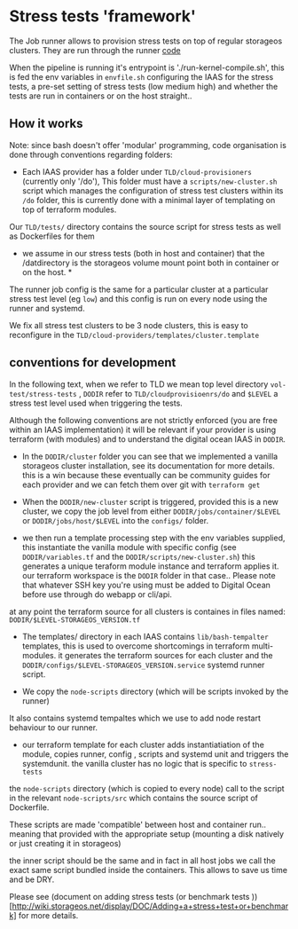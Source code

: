 # Stress tests 'framework'

The Job runner allows to provision stress tests on top of regular storageos clusters.
They are run through the runner [code](http://code.storageos.net/projects/TOOL/repos/runner/browse)


When the pipeline is running it's entrypoint is './run-kernel-compile.sh', this is fed the env variables in `envfile.sh`
configuring the IAAS for the stress tests, a pre-set setting of stress tests (low medium high) and whether the tests are run 
in containers or on the host straight..

## How it works

Note: since bash doesn't offer 'modular' programming, code organisation is done through conventions regarding folders:

- Each IAAS provider has a folder under `TLD/cloud-provisioners` (currently only '/do'), This folder must have a `scripts/new-cluster.sh` script 
which manages the configuration of stress test clusters within its `/do` folder, this is currently done with a minimal layer of templating on top of terraform modules. 

Our `TLD/tests/` directory contains the source script for stress tests as well as Dockerfiles for them

* we assume in our stress tests (both in host and container) that the /datdirectory is the storageos volume mount point both in container or on the host. *

The runner job config is the same for a particular cluster at a particular stress test level (eg `low`) and this config is run on every node using the runner and systemd.

We fix all stress test clusters to be 3 node clusters, this is easy to reconfigure in the `TLD/cloud-providers/templates/cluster.template`

## conventions for development

In the following text, when we refer to TLD we mean top level directory `vol-test/stress-tests` , `DODIR` refer to `TLD/cloudprovisioenrs/do` and `$LEVEL` a stress test level used when triggering the tests.
 
Although the following conventions are not strictly enforced (you are free within an IAAS implementation) it will be relevant if your provider is using terraform (with modules)
and to understand the digital ocean IAAS in `DODIR`.

- In the `DODIR/cluster` folder you can see that we implemented a vanilla storageos cluster installation, see its documentation for more details. this is a win because these eventually can be community guides for each provider and we can fetch them over git with `terraform get`

- When the `DODIR/new-cluster` script is triggered, provided this is a new cluster, we copy the job level from either `DODIR/jobs/container/$LEVEL` or `DODIR/jobs/host/$LEVEL` into the `configs/` folder. 

- we then run a template processing step with the env variables supplied, this instantiate the vanilla module with specific config (see `DODIR/variables.tf` and the `DODIR/scripts/new-cluster.sh`) this generates a unique teraform module instance and terraform applies it.
our terraform workspace is the `DODIR` folder in that case.. Please note that whatever SSH key you're using must be added to Digital Ocean before use through do webapp or cli/api.

at any point the terraform source for all clusters is containes in files named: `DODIR/$LEVEL-STORAGEOS_VERSION.tf`

- The templates/ directory in each IAAS contains `lib/bash-tempalter` templates, this is used to overcome shortcomings in terraform multi-modules. it generates the terraform sources for each cluster and the `DODIR/configs/$LEVEL-STORAGEOS_VERSION.service` systemd runner script.

- We copy the `node-scripts` directory (which will be scripts invoked by the runner)

It also contains systemd tempaltes which we use to add node restart behaviour to our runner.

- our terraform template for each cluster adds instantiatiation of the module, copies runner, config , scripts and systemd unit and triggers the systemdunit.
the vanilla cluster has no logic that is specific to `stress-tests`


the `node-scripts` directory (which is copied to every node) call to the script in the relevant `node-scripts/src` which contains the source script of Dockerfile.

These scripts are made 'compatible' between host and container run.. meaning that provided with the appropriate setup (mounting a disk natively or just creating it in storageos) 

the inner script should be the same  and in fact in all host jobs we call the exact same script bundled inside the containers. This allows to save us time and be DRY.

Please see (document on adding stress tests (or benchmark tests ))[http://wiki.storageos.net/display/DOC/Adding+a+stress+test+or+benchmark] for more details.
